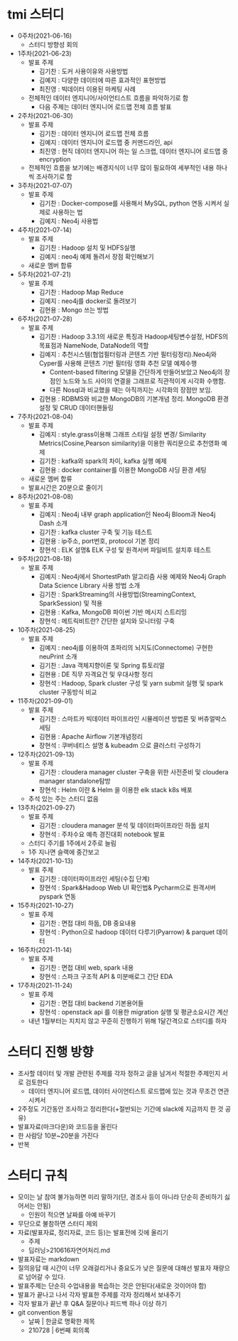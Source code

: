 # tmi 스터디

* 0주차(2021-06-16)
  * 스터디 방향성 회의
* 1주차(2021-06-23)
  * 발표 주제
    * 김기찬 : 도커 사용이유와 사용방법
    * 김예지 : 다양한 데이터에 따른 효과적인 표현방법
    * 최진영 : 빅데이터 이용된 마케팅 사례
  * 전체적인 데이터 엔지니어/사이언티스트 흐름을 파악하기로 함
    * 다음 주제는 데이터 엔지니어 로드맵 전체 흐름 발표
* 2주차(2021-06-30)
  * 발표 주제
    * 김기찬 : 데이터 엔지니어 로드맵 전체 흐름
    * 김예지 : 데이터 엔지니어 로드맵 중 커맨드라인, api
    * 최진영 : 현직 데이터 엔지니어 하는 일 스크랩, 데이터 엔지니어 로드맵 중 encryption
  * 전체적인 흐름을 보기에는 배경지식이 너무 많이 필요하여 세부적인 내용 하나씩 조사하기로 함
* 3주차(2021-07-07)
  * 발표 주제
    * 김기찬 : Docker-compose를 사용해서 MySQL, python 연동 시켜서 실제로 사용하는 법
    * 김예지 : Neo4j 사용법
* 4주차(2021-07-14)
  * 발표 주제
    * 김기찬 : Hadoop 설치 및 HDFS실행
    * 김예지 : neo4j 예제 돌려서 장점 확인해보기
  * 새로운 멤버 합류
* 5주차(2021-07-21)
  * 발표 주제
    * 김기찬 : Hadoop Map Reduce
    * 김예지 : neo4j를 docker로 돌려보기
    * 김현용 : Mongo 쓰는 방법
* 6주차(2021-07-28)
  * 발표 주제
    * 김기찬 : Hadoop 3.3.1의 새로운 특징과 Hadoop세팅변수설정, HDFS의 목표점과 NameNode, DataNode의 역할
    * 김예지 : 추천시스템(협업필터링과 콘텐츠 기반 필터링정리).Neo4j와 Cyper를 사용해 콘텐츠 기반 필터링 영화 추천 모델 예제수행
      * Content-based filtering 모델을 간단하게 만들어보았고 Neo4j의 장점인 노드와 노드 사이의 연결을 그래프로 직관적이게 시각화 수행함. 
      * 다른 Nosql과 비교했을 때는 아직까지는 시각화의 장점만 보임.
    * 김현용 : RDBMS와 비교한 MongoDB의 기본개념 정리.  MongoDB 환경설정 및 CRUD 데이터핸들링
* 7주차(2021-08-04)
  * 발표 주제
    * 김예지 : style.grass이용해 그래프 스타일 설정 변경/ Similarity Metrics(Cosine,Pearson similarity)을 이용한 쿼리문으로 추천영화 예제
    * 김기찬 : kafka와 spark의 차이, kafka 실행 예제
    * 김현용 : docker container를 이용한 MongoDB 샤딩 환경 세팅
  * 새로운 멤버 합류
  * 발표시간은 20분으로 줄이기
* 8주차(2021-08-08)
  * 발표 주제
    * 김예지 : Neo4j 내부 graph application인 Neo4j Bloom과 Neo4j Dash 소개
    * 김기찬 : kafka cluster 구축 및 기능 테스트
    * 김현용 : ip주소, port번호, protocol 기본 정리
    * 장현석 : ELK 설명& ELK 구성 및 원격서버 파일비트 설치후 테스트
* 9주차(2021-08-18)
  * 발표 주제
    * 김예지 : Neo4j에서 ShortestPath 알고리즘 사용 예제와 Neo4j Graph Data Science Library 사용 방법 소개
    * 김기찬 : SparkStreaming의 사용방법(StreamingContext, SparkSession) 및 적용
    * 김현용 : Kafka, MongoDB 파이썬 기반 메시지 스트리밍
    * 장현석 : 메트릭비트란? 간단한 설치와 모니터링 구축
* 10주차(2021-08-25)
  * 발표 주제
    * 김예지 : neo4j를 이용하여 초파리의 뇌지도(Connectome) 구현한 neuPrint 소개
    * 김기찬 : Java 객체지향이론 및 Spring 튜토리얼
    * 김현용 : DE 직무 자격요건 및 우대사항 정리
    * 장현석 : Hadoop, Spark cluster 구성 및 yarn submit 실행 및 spark cluster 구동방식 비교
* 11주차(2021-09-01)
  * 발표 주제
    * 김기찬 : 스마트카 빅데이터 파이프라인 시뮬레이션 방법론 및 버츄얼박스 세팅
    * 김현용 : Apache Airflow 기본개념정리
    * 장현석 : 쿠버네티스 설명 & kubeadm 으로 클러스터 구성하기
* 12주차(2021-09-13)
  * 발표 주제
    * 김기찬 : cloudera manager cluster 구축을 위한 사전준비 및 cloudera manager standalone탐방
    * 장현석 : Helm 이란 & Helm 을 이용한 elk stack k8s 배포
  * 추석 있는 주는 스터디 없음
* 13주차(2021-09-27)
  * 발표 주제
    * 김기찬 : cloudera manager 분석 및 데이터파이프라인 하둡 설치
    * 장현석 : 주차수요 예측 경진대회 notebook 발표
  * 스터디 주기를 1주에서 2주로 늘림
  * 1주 지나면 슬랙에 중간보고
* 14주차(2021-10-13)
  * 발표 주제
    * 김기찬 : 데이터파이프라인 세팅(수집 단계)
    * 장현석 : Spark&Hadoop Web UI 확인법& Pycharm으로 원격서버 pyspark 연동
* 15주차(2021-10-27)
  * 발표 주제
    * 김기찬 : 면접 대비 하둡, DB 중요내용
    * 장현석 : Python으로 hadoop 데이터 다루기(Pyarrow) & parquet 데이터
* 16주차(2021-11-14)
  * 발표 주제
    * 김기찬 : 면접 대비 web, spark 내용
    * 장현석 : 스파크 구조적 API & 미분배로그 간단 EDA
* 17주차(2021-11-24)
  * 발표 주제
    * 김기찬 : 면접 대비 backend 기본용어들
    * 장현석 : openstack api 를 이용한 migration 실행 및 평균소요시간 계산
  * 내년 1월부터는 지치지 않고 꾸준히 진행하기 위해 1달간격으로 스터디를 하자

# 스터디 진행 방향

* 조사할 데이터 및 개발 관련된 주제를 각자 정하고 글을 남겨서 적절한 주제인지 서로 검토한다
  * 데이터 엔지니어 로드맵, 데이터 사이언티스트 로드맵에 있는 것과 무조건 연관시켜서
* 2주정도 기간동안 조사하고 정리한다(+절반되는 기간에 slack에 지금까지 한 것 공유)
* 발표자료(마크다운)와 코드등을 올린다
* 한 사람당 10분~20분을 가진다
* 반복

# 스터디 규칙

* 모이는 날 참여 불가능하면 미리 말하기(단, 경조사 등이 아니라 단순히 준비하기 싫어서는 안됨)
  * 인원이 적으면 날짜를 아예 바꾸기
* 무단으로 불참하면 스터디 제외
* 자료(발표자료, 정리자료, 코드 등)는 발표전에 깃에 올리기
  * 주제
  * 딥러닝>210616자연어처리.md
* 발표자료는 markdown
* 질의응답 때 시간이 너무 오래걸리거나 중요도가 낮은 질문에 대해선 발표자 재량으로 넘어갈 수 있다.
* 발표주제는 단순히 수업내용을 복습하는 것은 안된다(새로운 것이어야 함)
* 발표가 끝나고 나서 각자 발표한 주제를 각자 정리해서 보내주기
* 각자 발표가 끝난 후 Q&A 질문이나 피드백 하나 이상 하기
* git convention 통일
  * 날짜 | 한글로 명확한 제목
  * 210728 | 6번째 회의록